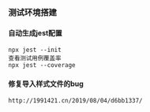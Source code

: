 ### 测试环境搭建


#### 自动生成jest配置
    npx jest --init
    查看测试用例覆盖率
    npx jest --coverage

#### 修复导入样式文件的bug
    http://1991421.cn/2019/08/04/d6bb1337/